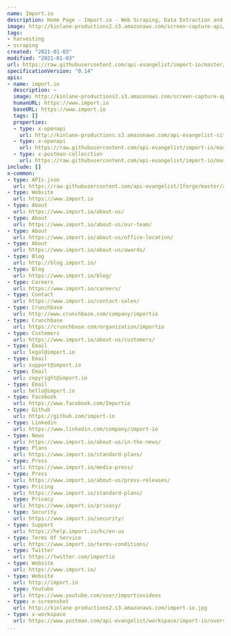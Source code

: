 ```yaml
---
name: Import.io
description: Home Page - Import.io - Web Scraping, Data Extraction and Web Harvesting
image: http://kinlane-productions2.s3.amazonaws.com/screen-capture-api/1728-import-io.jpg
tags:
- harvesting
- scraping
created: "2021-01-03"
modified: "2021-01-03"
url: https://raw.githubusercontent.com/api-evangelist/import-io/master/apis.json
specificationVersion: "0.14"
apis:
- name: import.io
  description: ~
  image: http://kinlane-productions2.s3.amazonaws.com/screen-capture-api/1728-import-io.jpg
  humanURL: https://www.import.io
  baseURL: https://www.import.io
  tags: []
  properties:
  - type: x-openapi
    url: http://kinlane-productions.s3.amazonaws.com/api-evangelist-site/company/openapis/import-io.json
  - type: x-openapi
    url: https://raw.githubusercontent.com/api-evangelist/import-io/master/import-io-openapi.json
  - type: x-postman-collecction
    url: https://raw.githubusercontent.com/api-evangelist/import-io/master/import-io-postman-collection.json
include: []
x-common:
- type: APIs.json
  url: https://raw.githubusercontent.com/api-evangelist/1forge/master/apis.json
- type: Website
  url: https://www.import.io
- type: About
  url: https://www.import.io/about-us/
- type: About
  url: https://www.import.io/about-us/our-team/
- type: About
  url: https://www.import.io/about-us/office-location/
- type: About
  url: https://www.import.io/about-us/awards/
- type: Blog
  url: http://blog.import.io/
- type: Blog
  url: https://www.import.io/blog/
- type: Careers
  url: https://www.import.io/careers/
- type: Contact
  url: https://www.import.io/contact-sales/
- type: Crunchbase
  url: http://www.crunchbase.com/company/importio
- type: Crunchbase
  url: https://crunchbase.com/organization/importio
- type: Customers
  url: https://www.import.io/about-us/customers/
- type: Email
  url: legal@import.io
- type: Email
  url: support@import.io
- type: Email
  url: copyright@import.io
- type: Email
  url: hello@import.io
- type: Facebook
  url: https://www.facebook.com/Importio
- type: Github
  url: https://github.com/import-io
- type: Linkedin
  url: https://www.linkedin.com/company/import-io
- type: News
  url: https://www.import.io/about-us/in-the-news/
- type: Plans
  url: https://www.import.io/standard-plans/
- type: Press
  url: https://www.import.io/media-press/
- type: Press
  url: https://www.import.io/about-us/press-releases/
- type: Pricing
  url: https://www.import.io/standard-plans/
- type: Privacy
  url: https://www.import.io/privacy/
- type: Security
  url: https://www.import.io/security/
- type: Support
  url: https://help.import.io/hc/en-us
- type: Terms Of Service
  url: https://www.import.io/terms-conditions/
- type: Twitter
  url: https://twitter.com/importio
- type: Website
  url: https://www.import.io/
- type: Website
  url: http://import.io
- type: Youtube
  url: https://www.youtube.com/user/importiovideos
- type: x-screenshot
  url: http://kinlane-productions2.s3.amazonaws.com/import-io.jpg
- type: x-workspace
  url: https://www.postman.com/api-evangelist/workspace/import-io/overview
...
```

